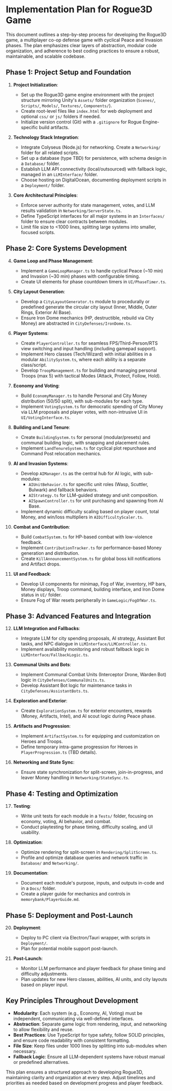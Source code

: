 # Implementation Plan for Rogue3D Game

This document outlines a step-by-step process for developing the Rogue3D game, a multiplayer co-op defense game with cyclical Peace and Invasion phases. The plan emphasizes clear layers of abstraction, modular code organization, and adherence to best coding practices to ensure a robust, maintainable, and scalable codebase.

## Phase 1: Project Setup and Foundation

1. **Project Initialization**:
   - Set up the Rogue3D game engine environment with the project structure mirroring Unity's `Assets/` folder organization (`Scenes/`, `Scripts/`, `Models/`, `Textures/`, `Components/`).
   - Create root-level files like `index.html` for web deployment and optional `css/` or `js/` folders if needed.
   - Initialize version control (Git) with a `.gitignore` for Rogue Engine-specific build artifacts.

2. **Technology Stack Integration**:
   - Integrate Colyseus (Node.js) for networking. Create a `Networking/` folder for all related scripts.
   - Set up a database (type TBD) for persistence, with schema design in a `Database/` folder.
   - Establish LLM API connectivity (local/outsourced) with fallback logic, managed in an `LLMInterface/` folder.
   - Choose hosting on DigitalOcean, documenting deployment scripts in a `Deployment/` folder.

3. **Core Architectural Principles**:
   - Enforce server authority for state management, votes, and LLM results validation in `Networking/ServerState.ts`.
   - Define TypeScript interfaces for all major systems in an `Interfaces/` folder to ensure clear contracts between modules.
   - Limit file size to <1000 lines, splitting large systems into smaller, focused scripts.

## Phase 2: Core Systems Development

4. **Game Loop and Phase Management**:
   - Implement a `GameLoopManager.ts` to handle cyclical Peace (~10 min) and Invasion (~30 min) phases with configurable timing.
   - Create UI elements for phase countdown timers in `UI/PhaseTimer.ts`.

5. **City Layout Generation**:
   - Develop a `CityLayoutGenerator.ts` module to procedurally or predefined generate the circular city layout (Inner, Middle, Outer Rings, Exterior AI Base).
   - Ensure Iron Dome mechanics (HP, destructible, rebuild via City Money) are abstracted in `CityDefenses/IronDome.ts`.

6. **Player Systems**:
   - Create `PlayerController.ts` for seamless FPS/Third-Person/RTS view switching and input handling (including gamepad support).
   - Implement Hero classes (Tech/Wizard) with initial abilities in a modular `AbilitySystem.ts`, where each ability is a separate class/script.
   - Develop `TroopManagement.ts` for building and managing personal Troops (max 5) with tactical Modes (Attack, Protect, Follow, Hold).

7. **Economy and Voting**:
   - Build `EconomyManager.ts` to handle Personal and City Money distribution (50/50 split), with sub-modules for each type.
   - Implement `VotingSystem.ts` for democratic spending of City Money via LLM proposals and player votes, with non-intrusive UI in `UI/VotingInterface.ts`.

8. **Building and Land Tenure**:
   - Create `BuildingSystem.ts` for personal (modular/presets) and communal building logic, with snapping and placement rules.
   - Implement `LandTenureSystem.ts` for cyclical plot repurchase and Command Post relocation mechanics.

9. **AI and Invasion Systems**:
   - Develop `AIManager.ts` as the central hub for AI logic, with sub-modules:
     - `AIUnitBehavior.ts` for specific unit roles (Wasp, Scuttler, Bulwark) and fallback behaviors.
     - `AIStrategy.ts` for LLM-guided strategy and unit composition.
     - `AISpawnController.ts` for unit purchasing and spawning from AI Base.
   - Implement dynamic difficulty scaling based on player count, total Money, and win/loss multipliers in `AIDifficultyScaler.ts`.

10. **Combat and Contribution**:
    - Build `CombatSystem.ts` for HP-based combat with low-violence feedback.
    - Implement `ContributionTracker.ts` for performance-based Money generation and distribution.
    - Create `KillAnnouncementSystem.ts` for global boss kill notifications and Artifact drops.

11. **UI and Feedback**:
    - Develop UI components for minimap, Fog of War, inventory, HP bars, Money displays, Troop command, building interface, and Iron Dome status in `UI/` folder.
    - Ensure Fog of War resets peripherally in `GameLogic/FogOfWar.ts`.

## Phase 3: Advanced Features and Integration

12. **LLM Integration and Fallbacks**:
    - Integrate LLM for city spending proposals, AI strategy, Assistant Bot tasks, and NPC dialogue in `LLMInterface/LLMController.ts`.
    - Implement availability monitoring and robust fallback logic in `LLMInterface/FallbackLogic.ts`.

13. **Communal Units and Bots**:
    - Implement Communal Combat Units (Interceptor Drone, Warden Bot) logic in `CityDefenses/CommunalUnits.ts`.
    - Develop Assistant Bot logic for maintenance tasks in `CityDefenses/AssistantBots.ts`.

14. **Exploration and Exterior**:
    - Create `ExplorationSystem.ts` for exterior encounters, rewards (Money, Artifacts, Intel), and AI scout logic during Peace phase.

15. **Artifacts and Progression**:
    - Implement `ArtifactSystem.ts` for equipping and customization on Heroes and Troops.
    - Define temporary intra-game progression for Heroes in `PlayerProgression.ts` (TBD details).

16. **Networking and State Sync**:
    - Ensure state synchronization for split-screen, join-in-progress, and leaver Money handling in `Networking/StateSync.ts`.

## Phase 4: Testing and Optimization

17. **Testing**:
    - Write unit tests for each module in a `Tests/` folder, focusing on economy, voting, AI behavior, and combat.
    - Conduct playtesting for phase timing, difficulty scaling, and UI usability.

18. **Optimization**:
    - Optimize rendering for split-screen in `Rendering/SplitScreen.ts`.
    - Profile and optimize database queries and network traffic in `Database/` and `Networking/`.

19. **Documentation**:
    - Document each module's purpose, inputs, and outputs in-code and in a `Docs/` folder.
    - Create a player guide for mechanics and controls in `memorybank/PlayerGuide.md`.

## Phase 5: Deployment and Post-Launch

20. **Deployment**:
    - Deploy to PC client via Electron/Tauri wrapper, with scripts in `Deployment/`.
    - Plan for potential mobile support post-launch.

21. **Post-Launch**:
    - Monitor LLM performance and player feedback for phase timing and difficulty adjustments.
    - Plan updates for new Hero classes, abilities, AI units, and city layouts based on player input.

## Key Principles Throughout Development

- **Modularity**: Each system (e.g., Economy, AI, Voting) must be independent, communicating via well-defined interfaces.
- **Abstraction**: Separate game logic from rendering, input, and networking to allow flexibility and reuse.
- **Best Practices**: Use TypeScript for type safety, follow SOLID principles, and ensure code readability with consistent formatting.
- **File Size**: Keep files under 1000 lines by splitting into sub-modules when necessary.
- **Fallback Logic**: Ensure all LLM-dependent systems have robust manual or predefined alternatives.

This plan ensures a structured approach to developing Rogue3D, maintaining clarity and organization at every step. Adjust timelines and priorities as needed based on development progress and player feedback.
